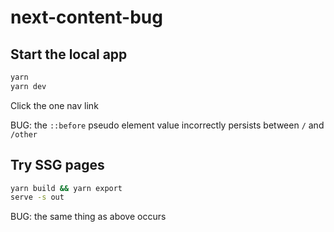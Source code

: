 # next-content-bug

## Start the local app

```sh
yarn
yarn dev
```

Click the one nav link

BUG: the `::before` pseudo element value incorrectly persists between `/` and `/other`

## Try SSG pages

```sh
yarn build && yarn export
serve -s out
```

BUG: the same thing as above occurs
